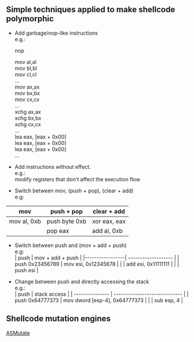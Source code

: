 Simple techniques applied to make shellcode polymorphic
-------------------------------------------------------

* Add garbage/nop-like instructions  
e.g.:

    nop
    
    mov al,al  
    mov bl,bl  
    mov cl,cl  
    ...  
    mov ax,ax  
    mov bx,bx  
    mov cx,cx  
    ...  
    xchg ax,ax  
    xchg bx,bx  
    xchg cx,cx  
    ...  
    lea eax, [eax + 0x00]  
    lea eax, [eax + 0x00]  
    lea eax, [eax + 0x00]  
    ...  

* Add instructions without effect.  
e.g.:  
modify registers that don't affect the execution flow

* Switch between mov, (push + pop), (clear + add)  
e.g:  

| mov          |  push + pop   | clear + add  | 
| ------------ | ------------- |------------- |
| mov al, 0xb  | push byte 0xb | xor eax, eax | 
|              | pop eax       | add al, 0xb  |

    

* Switch between push and (mov + add + push)  
e.g:  
|       push      |   mov + add + push  |
|-----------------| ------------------- |
| push 0x23456789 | mov esi, 0x12345678 |
|                 | add esi, 0x11111111 |
|                 | push esi            |


* Change between push and directly accessing the stack  
e.g.:  
|       push      |         stack access          |
| --------------- | ----------------------------- |
| push 0x64777373 | mov dword [esp-4], 0x64777373 |
|                 |          sub esp, 4           | 


Shellcode mutation engines
--------------------------

[ASMutate][1]


  [1]: http://www.ktwo.ca/readme.html
